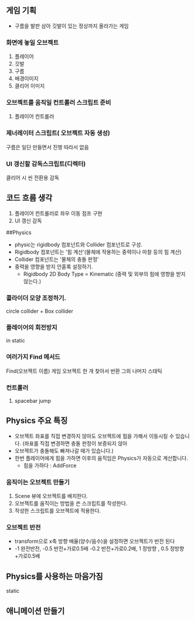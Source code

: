 ﻿## 게임 기획
- 구름을 발판 삼아 깃발이 있는 정상까지 올라가는 게임

### 화면에 놓일 오브젝트
1. 플레이어
2. 깃발
3. 구름
4. 배경이미지
5. 클리어 이미지

### 오브젝트를 움직일 컨트롤러 스크립트 준비
1. 플레이어 컨트롤러

### 제너레이터 스크립트( 오브젝트 자동 생성)
구름은 일단 만들면서 진행
따라서 없음

### UI 갱신할 감독스크립트(디렉터)
클리어 시 씬 전환용 감독

## 코드 흐름 생각
1. 플레이어 컨트롤러로 좌우 이동 점프 구현
2. UI 갱신 감독 

##Physics
- physic는 rigidbody 컴포넌트와 Collider 컴포넌트로 구성.
- Rigidbody 컴포넌트는 '힘 계산'(물체에 작용하는 중력이나 마찰 등의 힘 계산)
- Collider 컴포넌트는 '물체의 충돌 판정'
- 중력을 영향을 받지 안혿록 설정하기.
  - Rigidbody 2D Body Type = Kinematic (중력 및 외부의 힘에 영향을 받지 않는다.)

### 콜라이더 모양 조정하기.
circle collider + Box collider

### 플레이어의 회전방지
in static 

### 여러가지 Find 메서드
Find(오브젝트 이름) 게임 오브젝트 한 개 찾아서 반환
그외 나머지 스태틱

### 컨트롤러
1. spacebar jump

## Physics 주요 특징
- 오브젝트 좌표를 직접 변경하지 않아도 오브젝트에 힘을 가해서 이동시킬 수 있습니다. (좌표를 직접 변경하면 충돌 판정이 보증되지 않아 
- 오브젝트가 충돌해도 빠져나갈 때가 있습니다.) 
- 한번 플레이어에게 힘을 가하면 이후의 움직임은 Physics가 자동으로 계산합니다. 
  - 힘을 가하다 : AddForce

### 움직이는 오브젝트 만들기
1. Scene 뷰에 오브젝트를 배치한다.
2. 오브젝트를 움직이는 방법을 쓴 스크립트를 작성한다.
3. 작성한 스크립트를 오브젝트에 적용한다.

### 오브젝트 반전
- transform으로 x축 방향 배율(양수/음수)을 설정하면 오브젝트가 반전 된다
- -1 완전반전, -0.5 반전+가로0.5배 -0.2 반전+가로0.2배, 1 정방향 , 0.5 정방향+가로0.5배

## Physics를 사용하는 마음가짐
static

## 애니메이션 만들기



